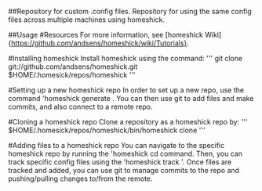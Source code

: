##Repository for custom .config files.
Repository for using the same config files across multiple machines using homeshick.

##Usage
#Resources
For more information, see [homeshick Wiki]{https://github.com/andsens/homeshick/wiki/Tutorials}.

#Installing homeshick
Install homeshick using the command:
'''
git clone git://github.com/andsens/homeshick.git $HOME/.homesick/repos/homeshick
'''

#Setting up a new homeshick repo
In order to set up a new repo, use the command 'homeshick generate <repoName>. You can then use git to add files and make commits, and also connect to a remote repo.

#Cloning a homeshick repo
Clone a repository as a homeshick repo by:
'''
$HOME/.homesick/repos/homeshick/bin/homeshick clone <repoURL>
'''

#Adding files to a homeshick repo
You can navigate to the specific homeshick repo by running the 'homeshick cd <repoName> command. Then, you can track specific config files using the 'homeshick track <filePath>'. Once files are tracked and added, you can use git to manage commits to the repo and pushing/pulling changes to/from the remote.
